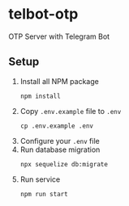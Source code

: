 # telbot-otp

OTP Server with Telegram Bot

## Setup

1.  Install all NPM package
    ```
    npm install
    ```
2.  Copy ```.env.example``` file to ```.env```
    ```
    cp .env.example .env
    ```
3.  Configure your ```.env``` file
4.  Run database migration
    ```
    npx sequelize db:migrate
    ```
5.  Run service
    ```
    npm run start
    ```
